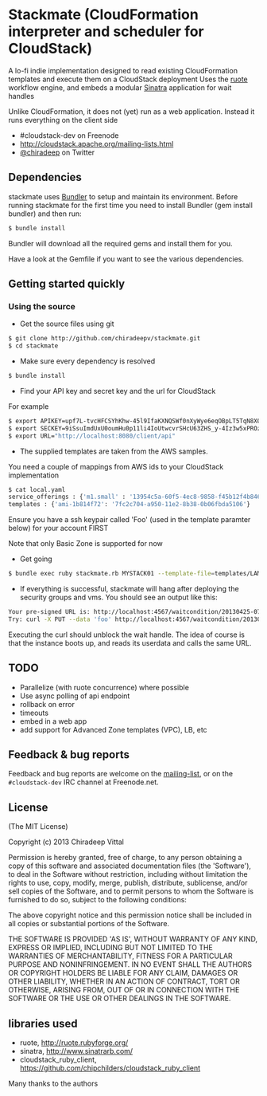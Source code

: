 
# Stackmate (CloudFormation interpreter and scheduler for CloudStack)

A lo-fi indie implementation designed to read existing CloudFormation templates 
and execute them on a CloudStack deployment
Uses the [ruote](http://ruote.rubyforge.org) workflow engine,
and embeds a modular [Sinatra](http://www.sinatrarb.com/) application for wait handles

Unlike CloudFormation, it does not (yet) run as a web application. 
Instead it runs everything on the client side

* \#cloudstack-dev on Freenode
* <http://cloudstack.apache.org/mailing-lists.html>
* [@chiradeep](http://twitter.com/chiradeep) on Twitter

## Dependencies

stackmate uses [Bundler](http://gembundler.com/) to setup and maintain its
environment. Before running stackmate for the first time you need to install
Bundler (gem install bundler) and then run:

```bash
$ bundle install

```

Bundler will download all the required gems and install them for you.

Have a look at the Gemfile if you want to see the various dependencies.

## Getting started quickly

### Using the source

* Get the source files using git

```bash
$ git clone http://github.com/chiradeepv/stackmate.git
$ cd stackmate
```

* Make sure every dependency is resolved

```bash
$ bundle install
```
* Find your API key and secret key and the url for CloudStack

For example

```bash
$ export APIKEY=upf7L-tvcHFCSYhKhw-45l9IfaKXNQSWf0nXyWye6eqOBpLT5TqN8XQGeuloV3LbSwD6zuucz22L233Nrqg2pg
$ export SECKEY=9iSsuImdUxU0oumHu0p11li4IoUtwcvrSHcU63ZHS_y-4Iz3w5xPROzyjZTUXkhI9E7dy0r3vejzgCmaQfI-yw
$ export URL="http://localhost:8080/client/api"
```

* The supplied templates are taken from the AWS samples. 

You need a couple of mappings from AWS ids to your CloudStack implementation

```bash
$ cat local.yaml 
service_offerings : {'m1.small' : '13954c5a-60f5-4ec8-9858-f45b12f4b846'}
templates : {'ami-1b814f72': '7fc2c704-a950-11e2-8b38-0b06fbda5106'}
```

Ensure you have a ssh keypair called 'Foo' (used in the template paramter below) for your account FIRST

Note that only Basic Zone is supported for now

* Get going

```bash
$ bundle exec ruby stackmate.rb MYSTACK01 --template-file=templates/LAMP_Single_Instance.template -p "DBName=cloud;DBUserName=cloud;SSHLocation=75.75.75.0/24;DBUsername=cloud;DBPassword=cloud;DBRootPassword=cloud;KeyName=Foo"
```

* If everything is successful, stackmate will hang after deploying the security groups and vms. 
You should see an output like this:

```bash
Your pre-signed URL is: http://localhost:4567/waitcondition/20130425-0706-kerujere-punopapa/WaitHandle
Try: curl -X PUT --data 'foo' http://localhost:4567/waitcondition/20130425-0706-kerujere-punopapa/WaitHandle
```
Executing the curl should unblock the wait handle. The idea of course is that the instance boots up, and reads its userdata and calls the same URL.

## TODO
* Parallelize (with ruote concurrence) where possible
* Use async polling of api endpoint
* rollback on error
* timeouts
* embed in a web app
* add support for Advanced Zone templates (VPC), LB, etc

## Feedback & bug reports

Feedback and bug reports are welcome on the [mailing-list](dev@cloudstack.apache.org), or on the `#cloudstack-dev` IRC channel at Freenode.net.

## License

(The MIT License)

Copyright (c) 2013 Chiradeep Vittal

Permission is hereby granted, free of charge, to any person obtaining
a copy of this software and associated documentation files (the
'Software'), to deal in the Software without restriction, including
without limitation the rights to use, copy, modify, merge, publish,
distribute, sublicense, and/or sell copies of the Software, and to
permit persons to whom the Software is furnished to do so, subject to
the following conditions:

The above copyright notice and this permission notice shall be
included in all copies or substantial portions of the Software.

THE SOFTWARE IS PROVIDED 'AS IS', WITHOUT WARRANTY OF ANY KIND,
EXPRESS OR IMPLIED, INCLUDING BUT NOT LIMITED TO THE WARRANTIES OF
MERCHANTABILITY, FITNESS FOR A PARTICULAR PURPOSE AND NONINFRINGEMENT.
IN NO EVENT SHALL THE AUTHORS OR COPYRIGHT HOLDERS BE LIABLE FOR ANY
CLAIM, DAMAGES OR OTHER LIABILITY, WHETHER IN AN ACTION OF CONTRACT,
TORT OR OTHERWISE, ARISING FROM, OUT OF OR IN CONNECTION WITH THE
SOFTWARE OR THE USE OR OTHER DEALINGS IN THE SOFTWARE.

## libraries used

- ruote, <http://ruote.rubyforge.org/>
- sinatra, <http://www.sinatrarb.com/>
- cloudstack_ruby_client, <https://github.com/chipchilders/cloudstack_ruby_client>

Many thanks to the authors 

